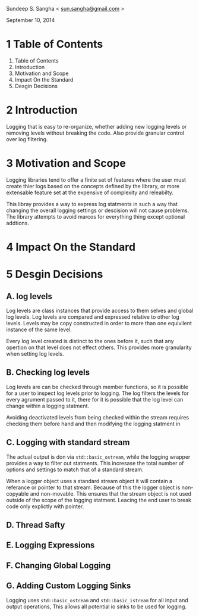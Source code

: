 Sundeep S. Sangha < <sun.sangha@gmail.com> >

September 10, 2014

1 Table of Contents
==========================================================================
1. Table of Contents
2. Introduction
3. Motivation and Scope
4. Impact On the Standard
5. Desgin Decisions

2 Introduction
==========================================================================
Logging that is easy to re-organize, whether adding new logging levels or
removing levels without breaking the code. Also provide granular control
over log filtering.

3 Motivation and Scope
==========================================================================
Logging libraries tend to offer a finite set of features where the user
must create thier logs based on the concepts defined by the library, or
more extensable feature set at the expensive of complexity and releabilty.

This libray provides a way to express log statments in such a way that
changing the overall logging settings or descision will not cause
problems. The library attempts to avoid marcos for everything thing except
optional addtions.

4 Impact On the Standard
==========================================================================

5 Desgin Decisions
==========================================================================
A. log levels
--------------------------------------------------------------------------
Log levels are class instances that provide access to them selves and
global log levels. Log levels are compared and expressed relative to other
log levels. Levels may be copy constructed in order to more than one
equivilent instance of the same level.

Every log level created is distinct to the ones before it, such that any
opertion on that level does not effect others. This provides more
granularity when setting log levels.

B. Checking log levels
--------------------------------------------------------------------------
Log levels are can be checked through member functions, so it is possible
for a user to inspect log levels prior to logging. The log filters the
levels for every agrument passed to it, there for it is possible that the
log level can change within a logging statment. 

Avoiding deactivated levels from being checked within the stream requires
checking them before hand and then modifying the logging statment in 

C. Logging with standard stream
--------------------------------------------------------------------------
The actual output is don via `std::basic_ostream`, while the logging
wrapper provides a way to filter out statments. This incresase the total
number of options and settings to match that of a standard stream.

When a logger object uses a standard stream object it will contain a
referance or pointer to that stream. Because of this the logger object
is non-copyable and non-movable. This ensures that the stream object is
not used outside of the scope of the logging statment. Leacing the end
user to break code only explictly with pointer.

D. Thread Safty
--------------------------------------------------------------------------

E. Logging Expressions
--------------------------------------------------------------------------

F. Changing Global Logging 
--------------------------------------------------------------------------

G. Adding Custom Logging Sinks
--------------------------------------------------------------------------
Logging uses `std::basic_ostream` and `std::basic_istream` for all input
and output operations, This allows all potential io sinks to be used for
logging.

